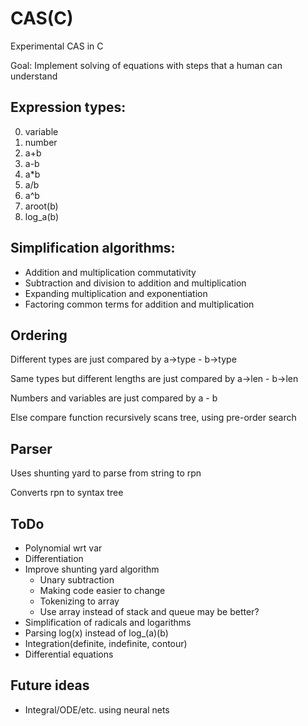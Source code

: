 # CAS(C)
Experimental CAS in C

Goal: Implement solving of equations with steps that a human can understand

## Expression types:
0. variable
1. number
2. a+b
3. a-b
4. a*b
5. a/b
6. a^b
7. aroot(b)
8. log_a(b)

## Simplification algorithms:

 - Addition and multiplication commutativity
 - Subtraction and division to addition and multiplication
 - Expanding multiplication and exponentiation
 - Factoring common terms for addition and multiplication

## Ordering

Different types are just compared by a->type - b->type

Same types but different lengths are just compared by a->len - b->len

Numbers and variables are just compared by a - b

Else compare function recursively scans tree, using pre-order search

## Parser

Uses shunting yard to parse from string to rpn

Converts rpn to syntax tree

## ToDo
* Polynomial wrt var
* Differentiation
* Improve shunting yard algorithm
  * Unary subtraction
  * Making code easier to change
  * Tokenizing to array
  * Use array instead of stack and queue may be better?
* Simplification of radicals and logarithms
* Parsing log(x) instead of log_(a)(b)
* Integration(definite, indefinite, contour)
* Differential equations

## Future ideas
* Integral/ODE/etc. using neural nets